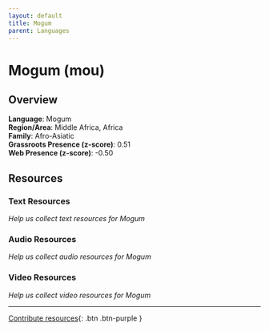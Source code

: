 ```yaml
---
layout: default
title: Mogum
parent: Languages
---
```


# Mogum (mou)

## Overview

**Language**: Mogum  
**Region/Area**: Middle Africa, Africa  
**Family**: Afro-Asiatic  
**Grassroots Presence (z-score)**: 0.51  
**Web Presence (z-score)**: -0.50  

## Resources

### Text Resources
*Help us collect text resources for Mogum*

### Audio Resources
*Help us collect audio resources for Mogum*

### Video Resources
*Help us collect video resources for Mogum*

---

[Contribute resources](https://forms.office.com/e/1SfLJx3u1r){: .btn .btn-purple }
